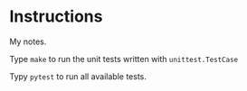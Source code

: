 Instructions
============

My notes.

Type `make` to run the unit tests written with `unittest.TestCase`

Typy `pytest` to run all available tests.


